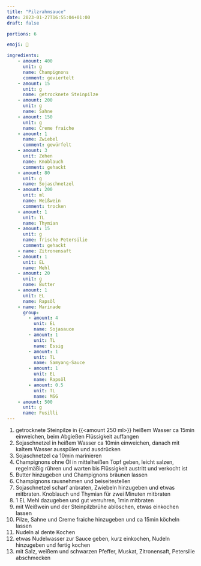 ```yaml
---
title: "Pilzrahmsauce"
date: 2023-01-27T16:55:04+01:00
draft: false

portions: 6

emoji: 🍄

ingredients:
    - amount: 400
      unit: g
      name: Champignons
      comment: geviertelt
    - amount: 15
      unit: g
      name: getrocknete Steinpilze
    - amount: 200
      unit: g
      name: Sahne
    - amount: 150
      unit: g
      name: Creme fraiche
    - amount: 1
      name: Zwiebel
      comment: gewürfelt
    - amount: 3
      unit: Zehen
      name: Knoblauch
      comment: gehackt
    - amount: 80
      unit: g
      name: Sojaschnetzel
    - amount: 200
      unit: ml
      name: Weißwein
      comment: trocken
    - amount: 1
      unit: TL
      name: Thymian
    - amount: 15
      unit: g
      name: frische Petersilie
      comment: gehackt
    - name: Zitronensaft
    - amount: 1
      unit: EL
      name: Mehl
    - amount: 20
      unit: g
      name: Butter
    - amount: 1
      unit: EL
      name: Rapsöl
    - name: Marinade
      group:
        - amount: 4
          unit: EL
          name: Sojasauce
        - amount: 1
          unit: TL
          name: Essig
        - amount: 1 
          unit: TL
          name: Samyang-Sauce
        - amount: 1
          unit: EL
          name: Rapsöl
        - amount: 0.5
          unit: TL
          name: MSG
    - amount: 500
      unit: g
      name: Fusilli
---
```


1. getrocknete Steinpilze in {{<amount 250 ml>}} heißem Wasser ca 15min einweichen, beim Abgießen Flüssigkeit auffangen
2. Sojaschnetzel in heißem Wasser ca 10min einweichen, danach mit kaltem Wasser ausspülen und ausdrücken
3. Sojaschnetzel ca 10min marinieren
4. Champignons ohne Öl in mittelheißen Topf geben, leicht salzen, regelmäßig rühren und warten bis Flüssigkeit austritt und verkocht ist
5. Butter hinzugeben und Champignons bräunen lassen
6. Champignons rausnehmen und beiseitestellen
7. Sojaschnetzel scharf anbraten, Zwiebeln hinzugeben und etwas mitbraten. Knoblauch und Thymian für zwei Minuten mitbraten
8. 1 EL Mehl dazugeben und gut verruhren, 1min mitbraten
9. mit Weißwein und der Steinpilzbrühe ablöschen, etwas einkochen lassen
10. Pilze, Sahne und Creme fraiche hinzugeben und ca 15min köcheln lassen
11. Nudeln al dente Kochen
12. etwas Nudelwasser zur Sauce geben, kurz einkochen, Nudeln hinzugeben und fertig kochen
13. mit Salz, weißem und schwarzen Pfeffer, Muskat, Zitronensaft, Petersilie abschmecken
